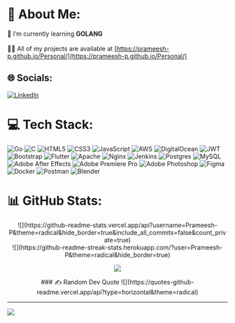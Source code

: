 # 💫 About Me:
🌱 I’m currently learning **GOLANG**<br><br>👨‍💻 All of my projects are available at [https://prameesh-p.github.io/Personal/](https://prameesh-p.github.io/Personal/)


## 🌐 Socials:
[![LinkedIn](https://img.shields.io/badge/LinkedIn-%230077B5.svg?logo=linkedin&logoColor=white)](https://linkedin.com/in/prameesh-p) 

# 💻 Tech Stack:
![Go](https://img.shields.io/badge/go-%2300ADD8.svg?style=plastic&logo=go&logoColor=white) ![C](https://img.shields.io/badge/c-%2300599C.svg?style=plastic&logo=c&logoColor=white) ![HTML5](https://img.shields.io/badge/html5-%23E34F26.svg?style=plastic&logo=html5&logoColor=white) ![CSS3](https://img.shields.io/badge/css3-%231572B6.svg?style=plastic&logo=css3&logoColor=white) ![JavaScript](https://img.shields.io/badge/javascript-%23323330.svg?style=plastic&logo=javascript&logoColor=%23F7DF1E) ![AWS](https://img.shields.io/badge/AWS-%23FF9900.svg?style=plastic&logo=amazon-aws&logoColor=white) ![DigitalOcean](https://img.shields.io/badge/DigitalOcean-%230167ff.svg?style=plastic&logo=digitalOcean&logoColor=white) ![JWT](https://img.shields.io/badge/JWT-black?style=plastic&logo=JSON%20web%20tokens) ![Bootstrap](https://img.shields.io/badge/bootstrap-%23563D7C.svg?style=plastic&logo=bootstrap&logoColor=white) ![Flutter](https://img.shields.io/badge/Flutter-%2302569B.svg?style=plastic&logo=Flutter&logoColor=white) ![Apache](https://img.shields.io/badge/apache-%23D42029.svg?style=plastic&logo=apache&logoColor=white) ![Nginx](https://img.shields.io/badge/nginx-%23009639.svg?style=plastic&logo=nginx&logoColor=white) ![Jenkins](https://img.shields.io/badge/jenkins-%232C5263.svg?style=plastic&logo=jenkins&logoColor=white) ![Postgres](https://img.shields.io/badge/postgres-%23316192.svg?style=plastic&logo=postgresql&logoColor=white) ![MySQL](https://img.shields.io/badge/mysql-%2300f.svg?style=plastic&logo=mysql&logoColor=white) ![Adobe After Effects](https://img.shields.io/badge/Adobe%20After%20Effects-9999FF.svg?style=plastic&logo=Adobe%20After%20Effects&logoColor=white) ![Adobe Premiere Pro](https://img.shields.io/badge/Adobe%20Premiere%20Pro-9999FF.svg?style=plastic&logo=Adobe%20Premiere%20Pro&logoColor=white) ![Adobe Photoshop](https://img.shields.io/badge/adobephotoshop-%2331A8FF.svg?style=plastic&logo=adobephotoshop&logoColor=white) 	![Figma](https://img.shields.io/badge/figma-%23F24E1E.svg?style=plastic&logo=figma&logoColor=white) ![Docker](https://img.shields.io/badge/docker-%230db7ed.svg?style=plastic&logo=docker&logoColor=white) ![Postman](https://img.shields.io/badge/Postman-FF6C37?style=plastic&logo=postman&logoColor=white) ![Blender](https://img.shields.io/badge/blender-%23F5792A.svg?style=plastic&logo=blender&logoColor=white)
# 📊 GitHub Stats:
 <p align="center">
![](https://github-readme-stats.vercel.app/api?username=Prameesh-P&theme=radical&hide_border=true&include_all_commits=false&count_private=true)<br/>
![](https://github-readme-streak-stats.herokuapp.com/?user=Prameesh-P&theme=radical&hide_border=true)<br/>
<!-- ![](https://github-readme-stats.vercel.app/api/top-langs/?username=Prameesh-P&theme=radical&hide_border=true&include_all_commits=false&count_private=true&layout=compact) -->
    </p>
</p>
    <p align="center">
      <img align="center" src="https://github.com/Prameesh-P/Prameesh-P/blob/output/github-contribution-grid-snake.svg"/>
    </p>
<p align="center">
### ✍️ Random Dev Quote
![](https://quotes-github-readme.vercel.app/api?type=horizontal&theme=radical)

---
[![](https://visitcount.itsvg.in/api?id=Prameesh-P&icon=7&color=12)](https://visitcount.itsvg.in)

<!-- Proudly created with GPRM ( https://gprm.itsvg.in ) -->
